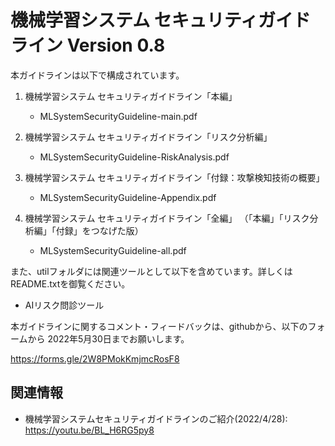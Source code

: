 # 機械学習システム セキュリティガイドライン Version 0.8

本ガイドラインは以下で構成されています。

1. 機械学習システム セキュリティガイドライン「本編」
   - MLSystemSecurityGuideline-main.pdf

2. 機械学習システム セキュリティガイドライン「リスク分析編」
   - MLSystemSecurityGuideline-RiskAnalysis.pdf

3. 機械学習システム セキュリティガイドライン「付録：攻撃検知技術の概要」
   - MLSystemSecurityGuideline-Appendix.pdf

4. 機械学習システム セキュリティガイドライン「全編」 （「本編」「リスク分析編」「付録」をつなげた版）
   - MLSystemSecurityGuideline-all.pdf

また、utilフォルダには関連ツールとして以下を含めています。詳しくはREADME.txtを御覧ください。

- AIリスク問診ツール

本ガイドラインに関するコメント・フィードバックは、githubから、以下のフォームから
2022年5月30日までお願いします。

https://forms.gle/2W8PMokKmjmcRosF8

## 関連情報

-  機械学習システムセキュリティガイドラインのご紹介(2022/4/28): https://youtu.be/BL_H6RG5py8